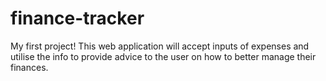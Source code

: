 # finance-tracker
My first project! This web application will accept inputs of expenses and utilise the info to provide advice to the user on how to better manage their finances.
